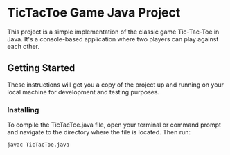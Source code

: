# TicTacToe Game Java Project

This project is a simple implementation of the classic game Tic-Tac-Toe in Java. It's a console-based application where two players can play against each other.

## Getting Started

These instructions will get you a copy of the project up and running on your local machine for development and testing purposes.


### Installing

To compile the TicTacToe.java file, open your terminal or command prompt and navigate to the directory where the file is located. Then run:

```bash
javac TicTacToe.java

